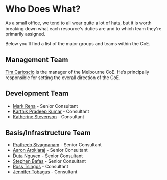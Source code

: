 # Who Does What?
As a small office, we tend to all wear quite a lot of hats, but it is worth breaking down what each resource's duties are and to which team they're primarily assigned.

Below you'll find a list of the major groups and teams within the CoE.

## Management Team
[Tim Carioscio](https://portal.contax.cloud/Employee-Directory?Method=DisplaySingle&EMPID=246) is the manager of the Melbourne CoE. He’s principally responsible for setting the overall direction of the CoE.

## Development Team
* [Mark Rena](https://portal.contax.cloud/Employee-Directory?Method=DisplaySingle&EMPID=523) - Senior Consultant
* [Karthik Pradeep Kumar](https://portal.contax.cloud/Employee-Directory?Method=DisplaySingle&EMPID=621) - Consultant
* [Katherine Stevenson](https://portal.contax.cloud/Employee-Directory?Method=DisplaySingle&EMPID=657) - Consultant

## Basis/Infrastructure Team
* [Pratheeb Sivagnanam](https://portal.contax.cloud/Employee-Directory?Method=DisplaySingle&EMPID=587) - Senior Consultant
* [Aaron Arokiaraj](https://portal.contax.cloud/Employee-Directory?Method=DisplaySingle&EMPID=538) - Senior Consultant
* [Duta Nguyen](https://portal.contax.cloud/Employee-Directory?Method=DisplaySingle&EMPID=539) - Senior Consultant
* [Stephen Bafas](https://portal.contax.cloud/Employee-Directory?Method=DisplaySingle&EMPID=540) - Senior Consultant
* [Ross Tsingos](https://portal.contax.cloud/Employee-Directory?Method=DisplaySingle&EMPID=638) - Consultant
* [Jennifer Tobagus](https://portal.contax.cloud/Employee-Directory?Method=DisplaySingle&EMPID=665) - Consultant
